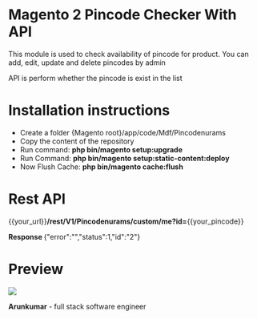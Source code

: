 <h1>Magento 2 Pincode Checker With API</h1>
<p>This module is used to check availability of pincode for product. You can add, edit, update and delete pincodes by admin</p>
<p> API is perform whether the pincode is exist in the list </p>

<h1>Installation instructions</h1>
<ul>
  <li>Create a folder {Magento root}/app/code/Mdf/Pincodenurams</li>
  <li>Copy the content of the repository</li>
  <li>Run command: <b >php bin/magento setup:upgrade </b></li>
  <li>Run Command: <b> php bin/magento setup:static-content:deploy </b></li>
  <li>Now Flush Cache: <b> php bin/magento cache:flush </b></li>
</ul>

<h1> Rest API </h1>

<p>{{your_url}}<b>/rest/V1/Pincodenurams/custom/me?id=</b>{{your_pincode}}</p>
<p> <b>Response </b> {"error":"","status":1,"id":"2"} </p>

<h1>Preview</h1>
<img src="https://repository-images.githubusercontent.com/331880701/48437480-5d71-11eb-9ed4-10e86583ccad" />

<p> <b>Arunkumar</b> - full stack software engineer</p>
